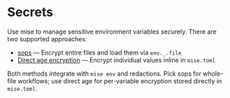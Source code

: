 # Secrets

Use mise to manage sensitive environment variables securely. There are two supported approaches:

- [sops](/environments/secrets/sops) — Encrypt entire files and load them via `env._.file`
- [Direct age encryption](/environments/secrets/age) <Badge type="warning" text="experimental" /> — Encrypt individual values inline in `mise.toml`

Both methods integrate with `mise env` and redactions. Pick sops for whole-file workflows; use direct age for per-variable encryption stored directly in `mise.toml`.

